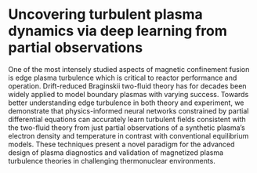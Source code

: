 # Uncovering turbulent plasma dynamics via deep learning from partial observations

One of the most intensely studied aspects of magnetic confinement fusion is edge plasma turbulence which is critical to reactor performance and operation. Drift-reduced Braginskii two-fluid theory has for decades been widely applied to model boundary plasmas with varying success. Towards better understanding edge turbulence in both theory and experiment, we demonstrate that physics-informed neural networks constrained by partial differential equations can accurately learn turbulent fields consistent with the two-fluid theory from just partial observations of a synthetic plasma’s electron density and temperature in contrast with conventional equilibrium models. These techniques present a novel paradigm for the advanced design of plasma diagnostics and validation of magnetized plasma turbulence theories in challenging thermonuclear environments. 
